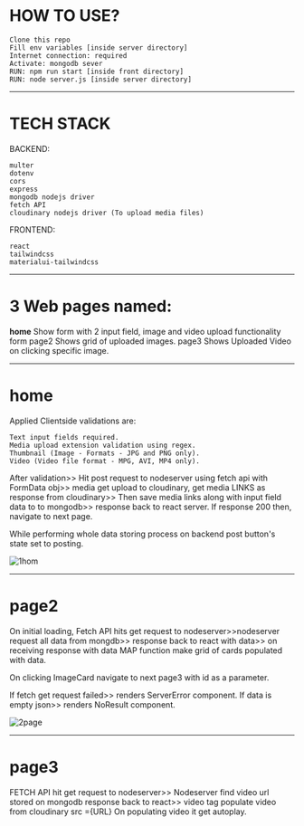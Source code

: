 # HOW TO USE?
```
Clone this repo
Fill env variables [inside server directory]
Internet connection: required
Activate: mongodb sever
RUN: npm run start [inside front directory]
RUN: node server.js [inside server directory]
```
____________________________________________________________________________________________

# TECH STACK

BACKEND:
```
multer
dotenv
cors
express
mongodb nodejs driver
fetch API
cloudinary nodejs driver (To upload media files)
```

FRONTEND:
```
react
tailwindcss
materialui-tailwindcss
```
____________________________________________________________________________________________

# 3 Web pages named:

**home**	Show form with 2 input field, image and video upload functionality form
page2	Shows grid of uploaded images.
page3	Shows Uploaded Video on clicking specific image.
____________________________________________________________________________________________
# home
Applied Clientside validations are:
```
Text input fields required.
Media upload extension validation using regex.
Thumbnail (Image - Formats - JPG and PNG only).
Video (Video file format - MPG, AVI, MP4 only).
```

After validation>> Hit post request to nodeserver using fetch api with FormData obj>> media get upload to cloudinary, get media LINKS as response from cloudinary>> Then save media links along with input field data to to mongodb>> response back to react server. If response 200 then, navigate to next page.

While performing whole data storing process on backend post button's state set to posting.

 ![1hom](https://user-images.githubusercontent.com/95286212/186668745-11cd1eeb-d008-413a-9f37-03ba087da62e.png)
____________________________________________________________________________________________
# page2

On initial loading, Fetch API hits get request to nodeserver>>nodeserver request all data from mongdb>> response back to react with data>> on receiving response with data MAP function make grid of cards populated with data. 

On clicking ImageCard navigate to next page3 with id as a parameter.

If fetch get request failed>> renders ServerError component.
If data is empty json>> renders NoResult component.

![2page](https://user-images.githubusercontent.com/95286212/186668954-0afc1190-02bd-423b-b96c-4f5dd132cf9d.png)

____________________________________________________________________________________________
# page3

FETCH API hit get request to nodeserver>> Nodeserver find video url stored on mongodb response back to react>> video tag populate video from cloudinary src ={URL} 
On populating video it get autoplay.




